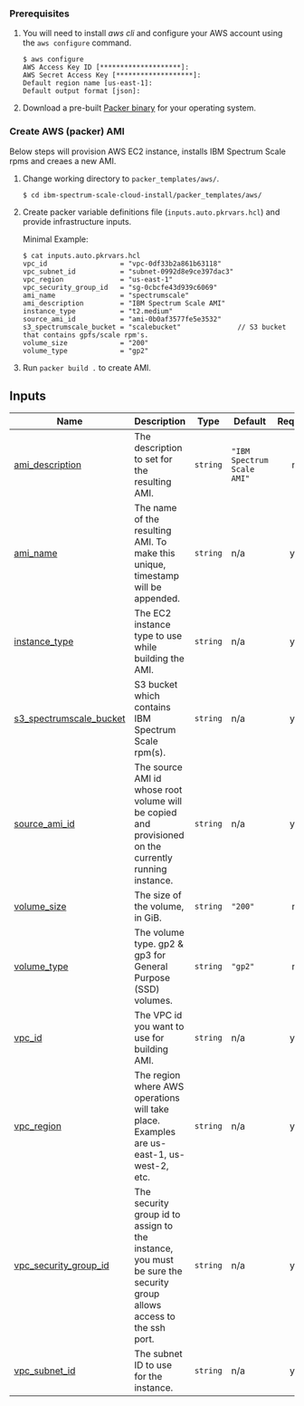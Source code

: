 ### Prerequisites

1. You will need to install *aws cli* and configure your AWS account using the `aws configure` command.

    ```cli
    $ aws configure
    AWS Access Key ID [********************]:
    AWS Secret Access Key [*******************]:
    Default region name [us-east-1]:
    Default output format [json]:
    ```

2. Download a pre-built [Packer binary](https://www.packer.io/downloads) for your operating system.

### Create AWS (packer) AMI

Below steps will provision AWS EC2 instance, installs IBM Spectrum Scale rpms and creaes a new AMI.


1. Change working directory to `packer_templates/aws/`.

    ```
    $ cd ibm-spectrum-scale-cloud-install/packer_templates/aws/
    ```
2. Create packer variable definitions file (`inputs.auto.pkrvars.hcl`) and provide infrastructure inputs.

    Minimal Example:
    ```jsonc
    $ cat inputs.auto.pkrvars.hcl
    vpc_id                  = "vpc-0df33b2a861b63118"
    vpc_subnet_id           = "subnet-0992d8e9ce397dac3"
    vpc_region              = "us-east-1"
    vpc_security_group_id   = "sg-0cbcfe43d939c6069"
    ami_name                = "spectrumscale"
    ami_description         = "IBM Spectrum Scale AMI"
    instance_type           = "t2.medium"
    source_ami_id           = "ami-0b0af3577fe5e3532"
    s3_spectrumscale_bucket = "scalebucket"              // S3 bucket that contains gpfs/scale rpm's.
    volume_size             = "200"
    volume_type             = "gp2"
    ```

3. Run `packer build .` to create AMI.

<!-- BEGIN_TF_DOCS -->
## Inputs

| Name | Description | Type | Default | Required |
|------|-------------|------|---------|:--------:|
| <a name="input_ami_description"></a> [ami\_description](#input\_ami\_description) | The description to set for the resulting AMI. | `string` | `"IBM Spectrum Scale AMI"` | no |
| <a name="input_ami_name"></a> [ami\_name](#input\_ami\_name) | The name of the resulting AMI. To make this unique, timestamp will be appended. | `string` | n/a | yes |
| <a name="input_instance_type"></a> [instance\_type](#input\_instance\_type) | The EC2 instance type to use while building the AMI. | `string` | n/a | yes |
| <a name="input_s3_spectrumscale_bucket"></a> [s3\_spectrumscale\_bucket](#input\_s3\_spectrumscale\_bucket) | S3 bucket which contains IBM Spectrum Scale rpm(s). | `string` | n/a | yes |
| <a name="input_source_ami_id"></a> [source\_ami\_id](#input\_source\_ami\_id) | The source AMI id whose root volume will be copied and provisioned on the currently running instance. | `string` | n/a | yes |
| <a name="input_volume_size"></a> [volume\_size](#input\_volume\_size) | The size of the volume, in GiB. | `string` | `"200"` | no |
| <a name="input_volume_type"></a> [volume\_type](#input\_volume\_type) | The volume type. gp2 & gp3 for General Purpose (SSD) volumes. | `string` | `"gp2"` | no |
| <a name="input_vpc_id"></a> [vpc\_id](#input\_vpc\_id) | The VPC id you want to use for building AMI. | `string` | n/a | yes |
| <a name="input_vpc_region"></a> [vpc\_region](#input\_vpc\_region) | The region where AWS operations will take place. Examples are us-east-1, us-west-2, etc. | `string` | n/a | yes |
| <a name="input_vpc_security_group_id"></a> [vpc\_security\_group\_id](#input\_vpc\_security\_group\_id) | The security group id to assign to the instance, you must be sure the security group allows access to the ssh port. | `string` | n/a | yes |
| <a name="input_vpc_subnet_id"></a> [vpc\_subnet\_id](#input\_vpc\_subnet\_id) | The subnet ID to use for the instance. | `string` | n/a | yes |

<!-- END_TF_DOCS -->
